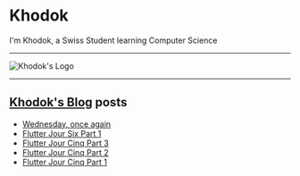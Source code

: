 # Khodok

I'm Khodok, a Swiss Student learning Computer Science

---

[khodok's logo]: https://khodok.xyz/src/img/logos/RuthinkkTooBig.png "Khodok's Logo"

![Khodok's Logo]

---

## [Khodok's Blog] posts

<!-- BLOG-POST-LIST:START -->
- [Wednesday, once again](https://blog.khodok.xyz/post/wednesday-once-again/)
- [Flutter Jour Six Part 1](https://blog.khodok.xyz/post/flutter-jour-six-part-1/)
- [Flutter Jour Cinq Part 3](https://blog.khodok.xyz/post/flutter-jour-cinq-part-3/)
- [Flutter Jour Cinq Part 2](https://blog.khodok.xyz/post/flutter-jour-cinq-part-2/)
- [Flutter Jour Cinq Part 1](https://blog.khodok.xyz/post/flutter-jour-cinq-part-1/)
<!-- BLOG-POST-LIST:END -->

[khodok's blog]: https://khoding.github.io/Khodirect/khoBlog "Khodok's Blog"
